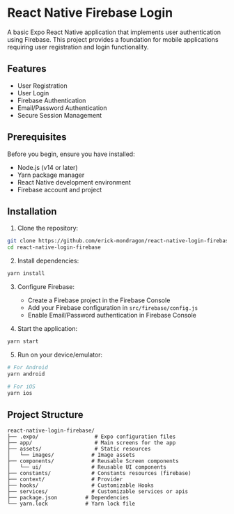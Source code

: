 # React Native Firebase Login

A basic Expo React Native application that implements user authentication using Firebase. This project provides a foundation for mobile applications requiring user registration and login functionality.

## Features

- User Registration
- User Login
- Firebase Authentication
- Email/Password Authentication
- Secure Session Management

## Prerequisites

Before you begin, ensure you have installed:

- Node.js (v14 or later)
- Yarn package manager
- React Native development environment
- Firebase account and project

## Installation

1. Clone the repository:

```bash
git clone https://github.com/erick-mondragon/react-native-login-firebase.git
cd react-native-login-firebase
```

2. Install dependencies:

```bash
yarn install
```

3. Configure Firebase:

   - Create a Firebase project in the Firebase Console
   - Add your Firebase configuration in `src/firebase/config.js`
   - Enable Email/Password authentication in Firebase Console

4. Start the application:

```bash
yarn start
```

5. Run on your device/emulator:

```bash
# For Android
yarn android

# For iOS
yarn ios
```

## Project Structure

```
react-native-login-firebase/
├── .expo/                  # Expo configuration files
├── app/                    # Main screens for the app
├── assets/                 # Static resources
│   └── images/            # Image assets
├── components/            # Reusable Screen components
│   └── ui/                # Reusable UI components
├── constants/             # Constants resources (firebase)
├── context/               # Provider
├── hooks/                 # Customizable Hooks
├── services/              # Customizable services or apis
├── package.json         # Dependencies
└── yarn.lock            # Yarn lock file
```
